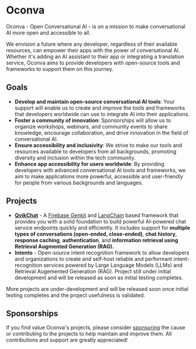 # Oconva

Oconva - Open Conversational AI - is on a mission to make conversational AI more open and accessible to all.

We envision a future where any developer, regardless of their available resources, can empower their apps with the power of conversational AI. Whether it's adding an AI assistant to their app or integrating a translation service, Oconva aims to provide developers with open-source tools and frameworks to support them on this journey.

## Goals

- **Develop and maintain open-source conversational AI tools**: Your support will enable us to create and improve the tools and frameworks that developers worldwide can use to integrate AI into their applications.
- **Foster a community of innovation**: Sponsorships will allow us to organize workshops, webinars, and community events to share knowledge, encourage collaboration, and drive innovation in the field of conversational AI.
- **Ensure accessibility and inclusivity**: We strive to make our tools and resources available to developers from all backgrounds, promoting diversity and inclusion within the tech community.
- **Enhance app accessibility for users worldwide**: By providing developers with advanced conversational AI tools and frameworks, we aim to make applications more powerful, accessible and user-friendly for people from various backgrounds and languages.

## Projects

- [**QvikChat**](https://github.com/oconva/qvikchat) - A [Firebase Genkit](https://github.com/firebase/genkit) and [LangChain](https://js.langchain.com/v0.2/docs/introduction/) based framework that provides you with a solid foundation to build powerful AI-powered chat service endpoints quickly and efficiently. It includes support for **multiple types of conversations (open-ended, close-ended)**, **chat history**, **response caching**, **authentication**, and **information retrieval using Retrieval Augmented Generation (RAG).**
- **Intento** - Open-source intent recognition framework to allow developers and organizations to create and self-host reliable and performant intent-recognition services powered by Large Language Models (LLMs) and Retrieval Augemented Generation (RAG). Project still under initial development and will be released as soon as initial testing completes.

More projects are under-development and will be released soon once initial testing completes and the project usefulness is validated.

## Sponsorships

If you find value Oconva's projects, please consider [sponsoring](https://github.com/sponsors/oconva) the cause or contributing to the projects to help maintain and improve them. All contributions and support are greatly appreciated!
